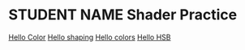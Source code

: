# STUDENT NAME  Shader Practice


[Hello Color](draw.html?shader=00_color.frag)
[Hello shaping](draw.html?shader=01_shaping.frag)
[Hello colors](draw.html?shader=02_color.frag)
[Hello HSB](draw.html?shader=03_HSB.frag)
